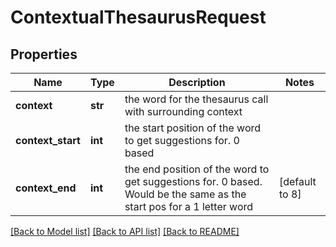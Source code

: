 # ContextualThesaurusRequest

## Properties
Name | Type | Description | Notes
------------ | ------------- | ------------- | -------------
**context** | **str** | the word for the thesaurus call with surrounding context | 
**context_start** | **int** | the start position of the word to get suggestions for. 0 based | 
**context_end** | **int** | the end position of the word to get suggestions for. 0 based. Would be the same as the start pos for a 1 letter word | [default to 8]



[[Back to Model list]](../README.md#documentation-for-models) [[Back to API list]](../README.md#documentation-for-api-endpoints) [[Back to README]](../README.md)


